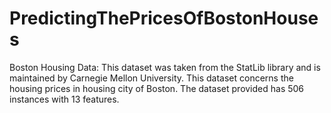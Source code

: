 # PredictingThePricesOfBostonHouses
Boston Housing Data: This dataset was taken from the StatLib library and is maintained by Carnegie Mellon University. This dataset concerns the housing prices in housing city of Boston. The dataset provided has 506 instances with 13 features.
